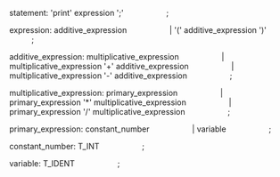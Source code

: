statement: 'print' expression ';'
&ensp; &ensp; &ensp; &ensp; &ensp; &ensp; &ensp;;

expression: additive_expression
&ensp; &ensp; &ensp; &ensp; &ensp; &ensp; &ensp;| '(' additive_expression ')'
&ensp; &ensp; &ensp; &ensp; &ensp; &ensp; &ensp;;

additive_expression: multiplicative_expression
&ensp; &ensp; &ensp; &ensp; &ensp; &ensp; &ensp;| multiplicative_expression '+' additive_expression
&ensp; &ensp; &ensp; &ensp; &ensp; &ensp; &ensp;| multiplicative_expression '-' additive_expression
&ensp; &ensp; &ensp; &ensp; &ensp; &ensp; &ensp;;

multiplicative_expression: primary_expression
&ensp; &ensp; &ensp; &ensp; &ensp; &ensp; &ensp;| primary_expression '*' multiplicative_expression
&ensp; &ensp; &ensp; &ensp; &ensp; &ensp; &ensp;| primary_expression '/' multiplicative_expression
&ensp; &ensp; &ensp; &ensp; &ensp; &ensp; &ensp;;

primary_expression: constant_number
&ensp; &ensp; &ensp; &ensp; &ensp; &ensp; &ensp;| variable
&ensp; &ensp; &ensp; &ensp; &ensp; &ensp; &ensp;;

constant_number:  T_INT
&ensp; &ensp; &ensp; &ensp; &ensp; &ensp; &ensp;;

variable:  T_IDENT
&ensp; &ensp; &ensp; &ensp; &ensp; &ensp; &ensp;;